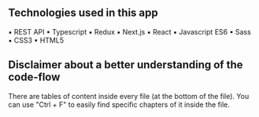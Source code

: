 ## Technologies used in this app

▪ REST API
▪ Typescript
▪ Redux
▪ Next.js
▪ React
▪ Javascript ES6
▪ Sass
▪ CSS3
▪ HTML5

## Disclaimer about a better understanding of the code-flow

There are tables of content inside every file (at the bottom of the file).
You can use "Ctrl + F" to easily find specific chapters of it inside the file.
